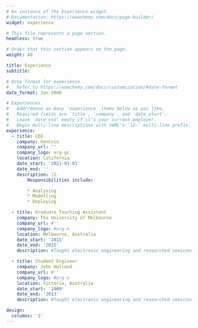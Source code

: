 ```yaml
---
# An instance of the Experience widget.
# Documentation: https://wowchemy.com/docs/page-builder/
widget: experience

# This file represents a page section.
headless: true

# Order that this section appears on the page.
weight: 40

title: Experience
subtitle:

# Date format for experience
#   Refer to https://wowchemy.com/docs/customization/#date-format
date_format: Jan 2006

# Experiences.
#   Add/remove as many `experience` items below as you like.
#   Required fields are `title`, `company`, and `date_start`.
#   Leave `date_end` empty if it's your current employer.
#   Begin multi-line descriptions with YAML's `|2-` multi-line prefix.
experience:
  - title: CEO
    company: GenCoin
    company_url: ''
    company_logo: org-gc
    location: California
    date_start: '2021-01-01'
    date_end: ''
    description: |2-
        Responsibilities include:

        * Analysing
        * Modelling
        * Deploying

  - title: Graduate Teaching Assistant
    company: The University of Melbourne
    company_url: #''
    company_logo: #org-x
    location: Melbourne, Australia
    date_start: '2015'
    date_end: '2015'
    description: #Taught electronic engineering and researched semiconductor physics.

  - title: Student Engineer
    company: John Holland
    company_url: #''
    company_logo: #org-x
    location: Victoria, Australia
    date_start: '2009'
    date_end: '2013'
    description: #Taught electronic engineering and researched semiconductor physics.

design:
  columns: '2'
---
```

